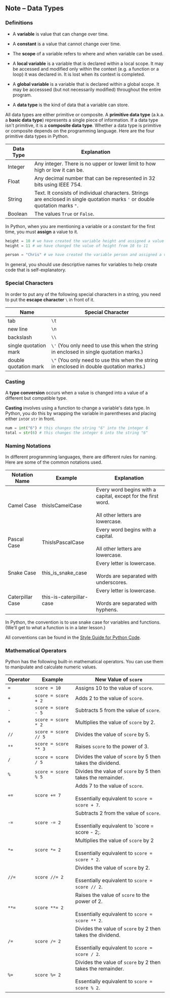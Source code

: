 ## Note – Data Types

### Definitions

* A **variable** is value that can change over time. 

* A **constant** is a value that cannot change over time. 

* The **scope** of a variable refers to where and when variable can be used.

* A **local variable** is a variable that is declared within a local scope. It may be accessed and modified only within the context (e.g. a function or a loop) it was declared in. It is lost when its context is completed.

* A **global variable** is a variable that is declared within a global scope. It may be accesssed (but not necessarily modified) throughout the entire program.

* A **data type** is the kind of data that a variable can store.

All data types are either primitive or composite. A **primitive data type** (a.k.a. a **basic data type**) represents a single piece of information. If a data type isn't primitive, it is a **composite data type**. Whether a data type is primitive or composite depends on the programming language. Here are the four primitive data types in Python. 

| Data Type | Explanation                                                  |      |
| --------- | ------------------------------------------------------------ | ---- |
| Integer   | Any integer. There is no upper or lower limit to how high or low it can be. |      |
| Float     | Any decimal number that can be represented in 32 bits using IEEE 754. |      |
| String    | Text.  It consists of individual characters. Strings are enclosed in single quotation marks `'` or double quotation marks `"`. |      |
| Boolean   | The values `True` or `False`.                                |      |

In Python, when you are mentioning a variable or a constant for the first time, you must **assign** a value to it.

```python
height = 10 # we have created the variable height and assigned a value of 10 to it
height = 11 # we have changed the value of height from 10 to 11

person = "Chris" # we have created the variable person and assigned a value of "Chris" to it
```
In general, you should use descriptive names for variables to help create code that is self-explanatory.

### Special Characters

In order to put any of the following special characters in a string, you need to put the **escape character** ``\`` in front of it.

| Name                  | Special Character                                            |
| --------------------- | ------------------------------------------------------------ |
| tab                   | `\t`                                                         |
| new line              | `\n`                                                         |
| backslash             | `\\`                                                         |
| single quotation mark | `\'` (You only need to use this when the string in enclosed in single quotation marks.) |
| double quotation mark | `\"` (You only need to use this when the string in enclosed in double quotation marks.) |

### Casting

A **type conversion** occurs when a value is changed into a value of a different but compatible type. 

**Casting** involves using a function to change a variable's data type. In Python, you do this by wrapping the variable in parentheses and placing either `int`or `str` in front.

```python
num = int("6") # this changes the string "6" into the integer 6
total = str(6) # this changes the integer 6 into the string "6"
```

### Naming Notations

In different programming languages, there are different rules for naming. Here are some of the common notations used.

| Notation Name    | Example                  | Explanation                                                  |
| ---------------- | ------------------------ | ------------------------------------------------------------ |
| Camel Case       | thisIsCamelCase          | Every word begins with a capital, except for the first word.<br/><br/>All other letters are lowercase. |
| Pascal Case      | ThisIsPascalCase         | Every word begins with a capital.<br/><br/>All other letters are lowercase. |
| Snake Case       | this_is_snake_case       | Every letter is lowercase.<br/><br/>Words are separated with underscores. |
| Caterpillar Case | this-is-caterpillar-case | Every letter is lowercase.<br/><br/>Words are separated with hyphens. |

In Python, the convention is to use snake case for variables and functions. (We'll get to what a function is in a later lesson.)

All conventions can be found in the [Style Guide for Python Code](https://www.python.org/dev/peps/pep-0008).

### Mathematical Operators

Python has the following built-in mathematical operators. You can use them to manipulate and calculate numeric values.

| Operator | Example              | New Value of `score`                                         |
| -------- | -------------------- | ------------------------------------------------------------ |
| `=`      | `score = 10`         | Assigns 10 to the value of `score`.                          |
| `+`      | `score = score + 2`  | Adds 2 to the value of `score`.                              |
| `-`      | `score = score - 5`  | Subtracts 5 from the value of `score`.                       |
| `*`      | `score = score * 2`  | Multiplies the value of `score` by 2.                        |
| `//`     | `score = score // 5` | Divides the value of `score` by 5.                           |
| `**`     | `score = score ** 3` | Raises `score` to the power of 3.                            |
| `/`      | `score = score / 5`  | Divides the value of `score` by 5 then takes the dividend.   |
| `%`      | `score = score % 5`  | Divides the value of `score` by 5 then takes the remainder.  |
| `+=`     | `score += 7`         | Adds 7 to the value of `score`.<br><br/>Essentially equivalent to `score = score + 7`. |
| `-=`     | `score -= 2`         | Subtracts 2 from the value of `score`.<br><br/>Essentially equivalent to `score = score - 2;. |
| `*=`     | `score *= 2`         | Multiplies the value of `score` by 2<br><br/> Essentially equivalent to `score = score * 2`. |
| `//=`    | `score //= 2`        | Divides the value of `score` by 2.<br><br/>Essentially equivalent to `score = score // 2`. |
| `**=`    | `score **= 2`        | Raises the value of `score` to the power of 2.<br><br/>Essentially equivalent to `score = score ** 2`. |
| `/=`     | `score /= 2`         | Divides the value of `score` by 2 then takes the dividend.<br><br/>Essentially equivalent to `score = score / 2`. |
| `%=`     | `score %= 2`         | Divides the value of `score` by 2 then takes the remainder.<br><br/>Essentially equivalent to `score = score % 2`. |
